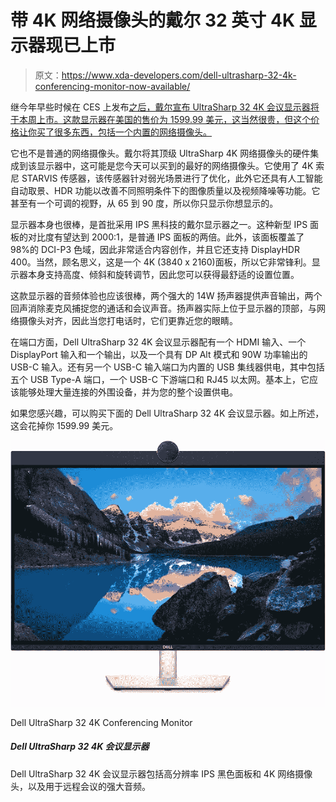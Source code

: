 # 带 4K 网络摄像头的戴尔 32 英寸 4K 显示器现已上市

> 原文：<https://www.xda-developers.com/dell-ultrasharp-32-4k-conferencing-monitor-now-available/>

继今年早些时候在 CES 上发布[之后，戴尔宣布 UltraSharp 32 4K 会议显示器将于本周上市。这款显示器在美国的售价为 1599.99 美元，这当然很贵，但这个价格让你买了很多东西，包括一个内置的网络摄像头。](https://www.xda-developers.com/dell-announces-xps-13-plus/)

它也不是普通的网络摄像头。戴尔将其顶级 UltraSharp 4K 网络摄像头的硬件集成到该显示器中，这可能是您今天可以买到的最好的网络摄像头。它使用了 4K 索尼 STARVIS 传感器，该传感器针对弱光场景进行了优化，此外它还具有人工智能自动取景、HDR 功能以改善不同照明条件下的图像质量以及视频降噪等功能。它甚至有一个可调的视野，从 65 到 90 度，所以你只显示你想显示的。

显示器本身也很棒，是首批采用 IPS 黑科技的戴尔显示器之一。这种新型 IPS 面板的对比度有望达到 2000:1，是普通 IPS 面板的两倍。此外，该面板覆盖了 98%的 DCI-P3 色域，因此非常适合内容创作，并且它还支持 DisplayHDR 400。当然，顾名思义，这是一个 4K (3840 x 2160)面板，所以它非常锋利。显示器本身支持高度、倾斜和旋转调节，因此您可以获得最舒适的设置位置。

这款显示器的音频体验也应该很棒，两个强大的 14W 扬声器提供声音输出，两个回声消除麦克风捕捉您的通话和会议声音。扬声器实际上位于显示器的顶部，与网络摄像头对齐，因此当您打电话时，它们更靠近您的眼睛。

在端口方面，Dell UltraSharp 32 4K 会议显示器配有一个 HDMI 输入、一个 DisplayPort 输入和一个输出，以及一个具有 DP Alt 模式和 90W 功率输出的 USB-C 输入。还有另一个 USB-C 输入端口为内置的 USB 集线器供电，其中包括五个 USB Type-A 端口，一个 USB-C 下游端口和 RJ45 以太网。基本上，它应该能够处理大量连接的外围设备，并为您的整个设置供电。

如果您感兴趣，可以购买下面的 Dell UltraSharp 32 4K 会议显示器。如上所述，这会花掉你 1599.99 美元。

 <picture>![The Dell UltraSharp 32 4K Conferencing Monitor includes a high-resolution IPS Black panel and a 4K webcam, plus powerful audio for remote conferencing.](img/30cf005c269b1dc449ca5ff2c20228eb.png)</picture> 

Dell UltraSharp 32 4K Conferencing Monitor

##### Dell UltraSharp 32 4K 会议显示器

Dell UltraSharp 32 4K 会议显示器包括高分辨率 IPS 黑色面板和 4K 网络摄像头，以及用于远程会议的强大音频。